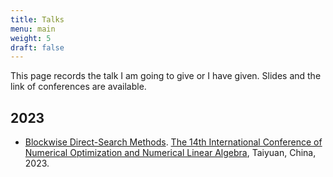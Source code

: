 ```yaml
---
title: Talks
menu: main
weight: 5
draft: false
---
```


This page records the talk I am going to give or I have given. Slides and the link of conferences are available.

## 2023

- [Blockwise Direct-Search Methods](/documents/ICNONLA2023.pdf). [The 14th International Conference of Numerical Optimization and Numerical Linear Algebra](http://lsec.cc.ac.cn/~icnonla23/), Taiyuan, China, 2023.

